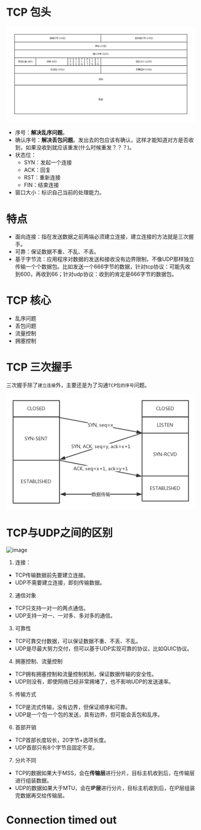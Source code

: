 # TCP 包头
![](tcp01.png)

- 序号：**解决乱序问题**。 
- 确认序号：**解决丢包问题**。发出去的包应该有确认，这样才能知道对方是否收到，如果没收到就应该重发(什么时候重发？？？)。 
- 状态位：
  - SYN：发起一个连接
  - ACK：回复
  - RST：重新连接
  - FIN：结束连接
- 窗口大小：标识自己当前的处理能力。

# 特点
- 面向连接：指在发送数据之前两端必须建立连接，建立连接的方法就是三次握手。
- 可靠：保证数据不重、不乱、不丢。
- 基于字节流：应用程序对数据的发送和接收没有边界限制，不像UDP那样独立传输一个个数据包。比如发送一个666字节的数据，针对tcp协议：可能先收到600，再收到66；针对udp协议：收到的肯定是666字节的数据包。

# TCP 核心
- 乱序问题
- 丢包问题
- 流量控制
- 拥塞控制

# TCP 三次握手
三次握手除了`建立连接`外，主要还是为了沟通`TCP包的序号`问题。

![](tcp02.png)

# TCP与UDP之间的区别
![image](https://github.com/sunyuan300/Study-go/assets/25452500/94151e35-276b-4ba2-aaf7-8d9ec10dc31b)
1. 连接：
- TCP传输数据前先要建立连接。
- UDP不需要建立连接，即刻传输数据。

2. 通信对象
- TCP只支持一对一的两点通信。
- UDP支持一对一、一对多、多对多的通信。

3. 可靠性
- TCP可靠交付数据，可以保证数据不重、不丢、不乱。
- UDP是尽最大努力交付，但可以基于UDP实现可靠的协议，比如QUIC协议。

4. 拥塞控制、流量控制
- TCP拥有拥塞控制和流量控制机制，保证数据传输的安全性。
- UDP则没有，即使网络已经非常拥堵了，也不影响UDP的发送速率。

5. 传输方式
- TCP是流式传输，没有边界，但保证顺序和可靠。
- UDP是一个包一个包的发送，具有边界，但可能会丢包和乱序。

6. 首部开销
- TCP首部长度较长，20字节+选项长度。
- UDP首部只有8个字节且固定不变。

7. 分片不同
- TCP的数据如果大于MSS，会在**传输层**进行分片，目标主机收到后，在传输层进行组装数据。
- UDP的数据如果大于MTU，会在**IP层**进行分片，目标主机收到后，在IP层组装完数据再交给传输层。
# Connection timed out


